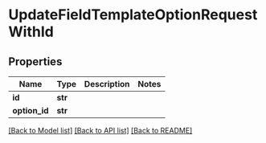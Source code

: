 # UpdateFieldTemplateOptionRequestWithId

## Properties
Name | Type | Description | Notes
------------ | ------------- | ------------- | -------------
**id** | **str** |  | 
**option_id** | **str** |  | 

[[Back to Model list]](../README.md#documentation-for-models) [[Back to API list]](../README.md#documentation-for-api-endpoints) [[Back to README]](../README.md)

